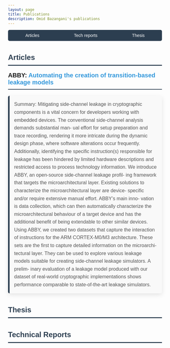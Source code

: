```yaml
---
layout: page
title: Publications
description: Omid Bazangani's publications
---
```


<style>
    /* Global Styles */
    body {
        font-family: 'Arial', sans-serif;
    }

    .navbar {
        background-color: #2c3e50;
        border-radius: 5px;
        margin-bottom: 30px;
    }

    .navbar-inner ul {
        list-style-type: none;
        padding: 0;
        display: flex;
        justify-content: space-around;
    }

    .navbar-inner ul li {
        display: inline;
    }

    .navbar-inner ul li a {
        padding: 10px 20px;
        display: block;
        color: white;
        text-decoration: none;
        border-radius: 5px;
        transition: background-color 0.3s ease;
    }

    .navbar-inner ul li a:hover {
        background-color: #34495e;
    }

    .article-title {
        font-size: 20px;
        font-weight: 600;
        margin: 20px 0;
        border-bottom: 2px solid #2c3e50;
        padding-bottom: 10px;
        transition: text-shadow 0.3s ease;
    }

    .article-title a {
        color: #3498db;
        text-decoration: none;
        transition: color 0.3s ease;
    }

    .article-title a:hover {
        color: #2980b9;
        text-shadow: 2px 2px 8px rgba(50, 152, 219, 0.4);
    }

    .article-summary {
        margin: 10px 0 30px;
        font-size: 16px;
        line-height: 1.6;
        color: #555;
        border-left: 5px solid #2c3e50;
        padding-left: 15px;
        background-color: #f9f9f9;
        border-radius: 5px;
        padding: 15px;
        box-shadow: 0 5px 15px rgba(0, 0, 0, 0.1);
    }

    h2 {
        margin-top: 40px;
        font-size: 24px;
        color: #2c3e50;
        border-bottom: 3px solid #2c3e50;
        padding-bottom: 10px;
    }

    h3 {
        margin-top: 30px;
        font-size: 22px;
        color: #34495e;
    }
</style>

<div class="navbar">
    <div class="navbar-inner">
        <ul class="nav">
            <li><a href="#articles">Articles</a></li>
            <li><a href="#techreports">Tech reports</a></li>
            <li><a href="#thesis">Thesis</a></li>
        </ul>
    </div>
</div>

<h2><a name="articles"></a>Articles</h2>



<div class="article">
    <div class="article-title">
        ABBY: <a href="https://eprint.iacr.org/2021/1569">Automating the creation of transition-based leakage models</a>
    </div>
    <div class="article-summary">
        Summary: Mitigating side-channel leakage in cryptographic components is
a vital concern for developers working with embedded devices.
The conventional side-channel analysis demands substantial man-
ual effort for setup preparation and trace recording, rendering it
more intricate during the dynamic design phase, where software
alterations occur frequently. Additionally, identifying the specific
instruction(s) responsible for leakage has been hindered by limited
hardware descriptions and restricted access to process technology
information.
We introduce ABBY, an open-source side-channel leakage profil-
ing framework that targets the microarchitectural layer. Existing
solutions to characterize the microarchitectural layer are device-
specific and/or require extensive manual effort. ABBY’s main inno-
vation is data collection, which can then automatically characterize
the microarchitectural behaviour of a target device and has the
additional benefit of being extendable to other similar devices.
Using ABBY, we created two datasets that capture the interaction
of instructions for the ARM CORTEX-M0/M3 architecture. These
sets are the first to capture detailed information on the microarchi-
tectural layer. They can be used to explore various leakage models
suitable for creating side-channel leakage simulators. A prelim-
inary evaluation of a leakage model produced with our dataset
of real-world cryptographic implementations shows performance
comparable to state-of-the-art leakage simulators.
        <!-- Truncated for brevity -->
    </div>
</div>

<h2><a name="thesis"></a>Thesis</h2>

<!-- Content for Thesis can be added here -->

<h2><a name="techreports"></a>Technical Reports</h2>

<!-- Content for Technical Reports can be added here -->
